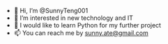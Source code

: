 - 👋 Hi, I’m @SunnyTeng001
- 👀 I’m interested in new technology and IT
- 🌱 I would like to learn Python for my further project 
- 📫 You can reach me by sunny.ate@gmail.com

<!---
SunnyTeng001/SunnyTeng001 is a ✨ special ✨ repository because its `README.md` (this file) appears on your GitHub profile.
You can click the Preview link to take a look at your changes.
--->
